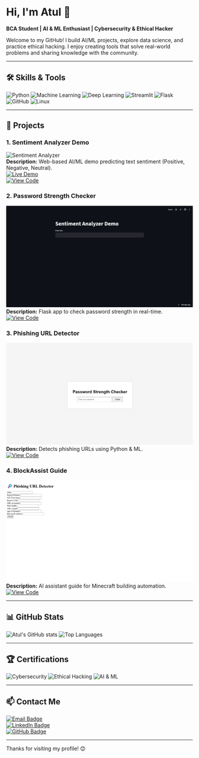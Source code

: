# Hi, I'm Atul 👋

**BCA Student | AI & ML Enthusiast | Cybersecurity & Ethical Hacker**

Welcome to my GitHub! I build AI/ML projects, explore data science, and practice ethical hacking. I enjoy creating tools that solve real-world problems and sharing knowledge with the community.

---

## 🛠️ Skills & Tools

![Python](https://img.shields.io/badge/Python-3776AB?style=for-the-badge&logo=python&logoColor=white)
![Machine Learning](https://img.shields.io/badge/Machine_Learning-F7931E?style=for-the-badge&logo=tensorflow&logoColor=white)
![Deep Learning](https://img.shields.io/badge/Deep_Learning-FF6F61?style=for-the-badge)
![Streamlit](https://img.shields.io/badge/Streamlit-FF4B4B?style=for-the-badge&logo=streamlit&logoColor=white)
![Flask](https://img.shields.io/badge/Flask-000000?style=for-the-badge&logo=flask&logoColor=white)
![GitHub](https://img.shields.io/badge/GitHub-181717?style=for-the-badge&logo=github&logoColor=white)
![Linux](https://img.shields.io/badge/Linux-FCC624?style=for-the-badge&logo=linux&logoColor=black)

---

## 📂 Projects

### 1. Sentiment Analyzer Demo
![Sentiment Analyzer](ml_demo/images/project1.png)  
**Description:** Web-based AI/ML demo predicting text sentiment (Positive, Negative, Neutral).  
[![Live Demo](https://img.shields.io/badge/Streamlit-Live%20Demo-orange?style=for-the-badge&logo=streamlit)](https://sentiment-analyzer-demo-3nihrefzwyhm49xgetgwuu.streamlit.app/)  
[![View Code](https://img.shields.io/badge/GitHub-Code-blue?style=for-the-badge&logo=github)](https://github.com/atuli93/sentiment-analyzer-demo)

### 2. Password Strength Checker
![Password Strength Checker](images/project1.png)  
**Description:** Flask app to check password strength in real-time.  
[![View Code](https://img.shields.io/badge/GitHub-Code-blue?style=for-the-badge&logo=github)](https://github.com/atuli93/Password-Strength-Checker)

### 3. Phishing URL Detector
![Phishing URL Detector](images/project2.png)  
**Description:** Detects phishing URLs using Python & ML.  
[![View Code](https://img.shields.io/badge/GitHub-Code-blue?style=for-the-badge&logo=github)](https://github.com/atuli93/phishing-url-detector)

### 4. BlockAssist Guide
![BlockAssist Guide](images/project3.png)  
**Description:** AI assistant guide for Minecraft building automation.  
[![View Code](https://img.shields.io/badge/GitHub-Code-blue?style=for-the-badge&logo=github)](https://github.com/atuli93/BlockAssist-Guide)

---

## 📊 GitHub Stats
![Atul's GitHub stats](https://github-readme-stats.vercel.app/api?username=atuli93&show_icons=true&theme=radical)
![Top Languages](https://github-readme-stats.vercel.app/api/top-langs/?username=atuli93&layout=compact&theme=radical)

---

## 🏆 Certifications
![Cybersecurity](https://img.shields.io/badge/Cybersecurity-Certified-green?style=for-the-badge)
![Ethical Hacking](https://img.shields.io/badge/Ethical_Hacking-Certified-blue?style=for-the-badge)
![AI & ML](https://img.shields.io/badge/AI_ML-Certified-orange?style=for-the-badge)

---

## 📫 Contact Me
[![Email Badge](https://img.shields.io/badge/Email-atul70884@gmail.com-c14438?style=for-the-badge&logo=gmail&logoColor=white)](mailto:atul70884@gmail.com)  
[![LinkedIn Badge](https://img.shields.io/badge/LinkedIn-Atul-blue?style=for-the-badge&logo=linkedin&logoColor=white)](https://www.linkedin.com/in/atuli93/)  
[![GitHub Badge](https://img.shields.io/badge/GitHub-Atul-black?style=for-the-badge&logo=github&logoColor=white)](https://github.com/atuli93)

---

Thanks for visiting my profile! 😊
